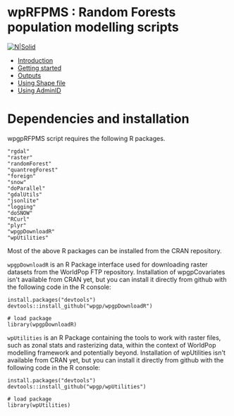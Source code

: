 # wpRFPMS : Random Forests population modelling scripts 

[![N|Solid](http://maps.worldpop.org.uk/img/worldpop-logo.png)](http://maps.worldpop.org.uk)


* [Introduction ](../README.md)
* [Getting started ](GettingStarted.md)
* [Outputs ](Outputs.md)
* [Using Shape file ](Shapefile.md)
* [Using AdminID ](AdminID.md)

 
# Dependencies and installation
wpgpRFPMS script requires the following R packages. 
```
"rgdal" 
"raster" 
"randomForest" 
"quantregForest" 
"foreign"
"snow"
"doParallel"
"gdalUtils"
"jsonlite"
"logging" 
"doSNOW"
"RCurl"
"plyr"
"wpgpDownloadR"
"wpUtilities"
```

Most of the above R packages can be installed from the CRAN repository. 

`wpgpDownloadR` is an R Package interface used for downloading raster datasets from the WorldPop FTP repository. Installation of wpgpCovariates isn't available from CRAN yet, but you can install it directly from github with the following code in the R console:
```
install.packages("devtools")
devtools::install_github("wpgp/wpgpDownloadR")

# load package
library(wpgpDownloadR)
```

`wpUtilities` is an R Package containing the tools to work with raster files, such as zonal stats and rasterizing data, within the context of WorldPop modelling framework and potentially beyond. Installation of wpUtilities isn't available from CRAN yet, but you can install it directly from github with the following code in the R console:
```
install.packages("devtools")
devtools::install_github("wpgp/wpUtilities")

# load package
library(wpUtilities)
```
